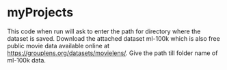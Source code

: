 # myProjects
This code when run will ask to enter the path for directory where the dataset is saved. 
Download the attached dataset ml-100k which is also free public movie data available online at https://grouplens.org/datasets/movielens/. 
Give the path till folder name of ml-100k data.
